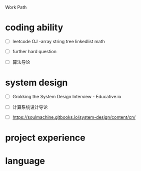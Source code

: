 
Work Path

# coding ability

- [ ] leetcode OJ -array string tree linkedlist math 

- [ ] further hard question

- [ ] 算法导论 

# system design

- [ ] Grokking the System Design Interview - Educative.io

- [ ] 计算系统设计导论

- [ ] https://soulmachine.gitbooks.io/system-design/content/cn/

# project experience


# language
